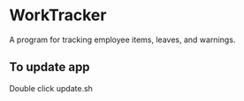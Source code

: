 # WorkTracker
A program for tracking employee items, leaves, and warnings.

## To update app
Double click update.sh

